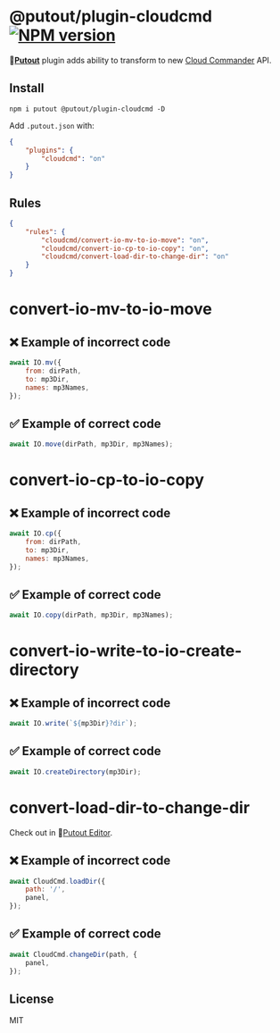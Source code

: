 # @putout/plugin-cloudcmd [![NPM version][NPMIMGURL]][NPMURL]

[NPMIMGURL]: https://img.shields.io/npm/v/@putout/plugin-cloudcmd.svg?style=flat&longCache=true
[NPMURL]: https://npmjs.org/package/@putout/plugin-cloudcmd"npm"

🐊[**Putout**](https://github.com/coderaiser/putout) plugin adds ability to transform to new [Cloud Commander](https://cloudcmd.io) API.

## Install

```
npm i putout @putout/plugin-cloudcmd -D
```

Add `.putout.json` with:

```json
{
    "plugins": {
        "cloudcmd": "on"
    }
}
```

## Rules

```json
{
    "rules": {
        "cloudcmd/convert-io-mv-to-io-move": "on",
        "cloudcmd/convert-io-cp-to-io-copy": "on",
        "cloudcmd/convert-load-dir-to-change-dir": "on"
    }
}
```

# convert-io-mv-to-io-move

## ❌ Example of incorrect code

```js
await IO.mv({
    from: dirPath,
    to: mp3Dir,
    names: mp3Names,
});
```

## ✅ Example of correct code

```js
await IO.move(dirPath, mp3Dir, mp3Names);
```

# convert-io-cp-to-io-copy

## ❌ Example of incorrect code

```js
await IO.cp({
    from: dirPath,
    to: mp3Dir,
    names: mp3Names,
});
```

## ✅ Example of correct code

```js
await IO.copy(dirPath, mp3Dir, mp3Names);
```

# convert-io-write-to-io-create-directory

## ❌ Example of incorrect code

```js
await IO.write(`${mp3Dir}?dir`);

```

## ✅ Example of correct code

```js
await IO.createDirectory(mp3Dir);
```

# convert-load-dir-to-change-dir

Check out in 🐊[Putout Editor](https://putout.cloudcmd.io/#/gist/c840227d624971e9f3a9c5f368f1dd53/9c488f0809b4684a78866bc252a115cf83a65a79).

## ❌ Example of incorrect code

```js
await CloudCmd.loadDir({
    path: '/',
    panel,
});

```

## ✅ Example of correct code

```js
await CloudCmd.changeDir(path, {
    panel,
});
```

## License

MIT
